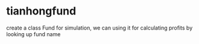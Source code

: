 # tianhongfund
create a class Fund for simulation,
we can using it for calculating profits by looking up fund name

